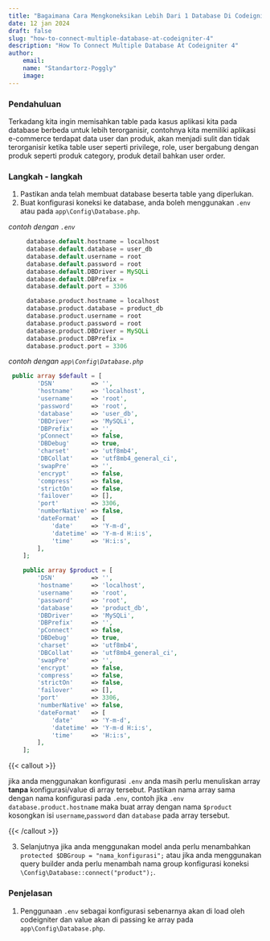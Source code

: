 ```yaml
---
title: "Bagaimana Cara Mengkoneksikan Lebih Dari 1 Database Di Codeigniter 4"
date: 12 jan 2024
draft: false
slug: "how-to-connect-multiple-database-at-codeigniter-4"
description: "How To Connect Multiple Database At Codeigniter 4"
author:
    email:
    name: "Standartorz-Poggly"
    image:
---
```


### Pendahuluan

Terkadang kita ingin memisahkan table pada kasus aplikasi kita pada database
berbeda untuk lebih terorganisir, contohnya kita memiliki aplikasi e-commerce 
terdapat data user dan produk, akan menjadi sulit dan tidak terorganisir 
ketika table user seperti privilege, role, user bergabung dengan produk seperti
produk category, produk detail bahkan user order. 

### Langkah - langkah
1. Pastikan anda telah membuat database beserta table yang diperlukan.
2. Buat konfigurasi koneksi ke database, anda boleh menggunakan `.env` 
atau pada `app\Config\Database.php`.

_contoh dengan `.env`_

```php
     database.default.hostname = localhost
     database.default.database = user_db
     database.default.username = root
     database.default.password = root
     database.default.DBDriver = MySQLi
     database.default.DBPrefix =
     database.default.port = 3306

     database.product.hostname = localhost
     database.product.database = product_db
     database.product.username = root
     database.product.password = root
     database.product.DBDriver = MySQLi
     database.product.DBPrefix =
     database.product.port = 3306
```


_contoh dengan  `app\Config\Database.php`_

```php
 public array $default = [
        'DSN'          => '',
        'hostname'     => 'localhost',
        'username'     => 'root',
        'password'     => 'root',
        'database'     => 'user_db',
        'DBDriver'     => 'MySQLi',
        'DBPrefix'     => '',
        'pConnect'     => false,
        'DBDebug'      => true,
        'charset'      => 'utf8mb4',
        'DBCollat'     => 'utf8mb4_general_ci',
        'swapPre'      => '',
        'encrypt'      => false,
        'compress'     => false,
        'strictOn'     => false,
        'failover'     => [],
        'port'         => 3306,
        'numberNative' => false,
        'dateFormat'   => [
            'date'     => 'Y-m-d',
            'datetime' => 'Y-m-d H:i:s',
            'time'     => 'H:i:s',
        ],
    ];

    public array $product = [
        'DSN'          => '',
        'hostname'     => 'localhost',
        'username'     => 'root',
        'password'     => 'root',
        'database'     => 'product_db',
        'DBDriver'     => 'MySQLi',
        'DBPrefix'     => '',
        'pConnect'     => false,
        'DBDebug'      => true,
        'charset'      => 'utf8mb4',
        'DBCollat'     => 'utf8mb4_general_ci',
        'swapPre'      => '',
        'encrypt'      => false,
        'compress'     => false,
        'strictOn'     => false,
        'failover'     => [],
        'port'         => 3306,
        'numberNative' => false,
        'dateFormat'   => [
            'date'     => 'Y-m-d',
            'datetime' => 'Y-m-d H:i:s',
            'time'     => 'H:i:s',
        ],
    ];
```


{{< callout >}}

jika anda menggunakan konfigurasi `.env` anda masih
perlu menuliskan array **tanpa** konfigurasi/value di array tersebut.
Pastikan nama array sama dengan nama konfigurasi pada `.env`, contoh
jika `.env` `database.product.hostname` maka buat array dengan nama `$product`
kosongkan isi `username`,`password` dan `database` pada array tersebut.

{{< /callout >}}

3. Selanjutnya jika anda menggunakan model anda perlu menambahkan `protected $DBGroup = "nama_konfigurasi";`
atau jika anda menggunakan query builder anda perlu menambah nama group konfigurasi koneksi `\Config\Database::connect("product");`.

### Penjelasan
1. Penggunaan `.env`  sebagai konfigurasi sebenarnya akan di load
oleh codeigniter dan value akan di passing ke array pada `app\Config\Database.php`.
